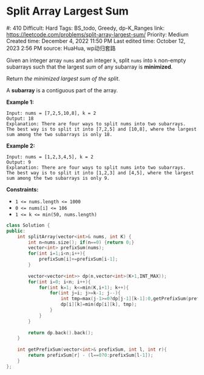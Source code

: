 # Split Array Largest Sum

#: 410
Difficult: Hard
Tags: BS_todo, Greedy, dp-K_Ranges
link: https://leetcode.com/problems/split-array-largest-sum/
Priority: Medium
Created time: December 4, 2022 11:50 PM
Last edited time: October 12, 2023 2:56 PM
source: HuaHua, wp动归套路

Given an integer array `nums` and an integer `k`, split `nums` into `k` non-empty subarrays such that the largest sum of any subarray is **minimized**.

Return *the minimized largest sum of the split*.

A **subarray** is a contiguous part of the array.

**Example 1:**

```
Input: nums = [7,2,5,10,8], k = 2
Output: 18
Explanation: There are four ways to split nums into two subarrays.
The best way is to split it into [7,2,5] and [10,8], where the largest sum among the two subarrays is only 18.

```

**Example 2:**

```
Input: nums = [1,2,3,4,5], k = 2
Output: 9
Explanation: There are four ways to split nums into two subarrays.
The best way is to split it into [1,2,3] and [4,5], where the largest sum among the two subarrays is only 9.

```

**Constraints:**

- `1 <= nums.length <= 1000`
- `0 <= nums[i] <= 106`
- `1 <= k <= min(50, nums.length)`

```cpp
class Solution {
public:
    int splitArray(vector<int>& nums, int K) {
        int n=nums.size(); if(n==0) {return 0;}
        vector<int> prefixSum(nums);
        for(int i=1;i<n;i++){
            prefixSum[i]+=prefixSum[i-1];
        }
        
        vector<vector<int>> dp(n,vector<int>(K+1,INT_MAX));
        for(int i=0; i<n; i++){
            for(int k=1; k<=min(K,i+1); k++){
                for(int j=i; j>=k-1; j--){
                    int tmp=max(j-1>=0?dp[j-1][k-1]:0,getPrefixSum(prefixSum,j,i));
                    dp[i][k]=min(dp[i][k], tmp);
                }
            }
        }
        
        return dp.back().back();
    }
    
    int getPrefixSum(vector<int>& prefixSum, int l, int r){
        return prefixSum[r] - (l==0?0:prefixSum[l-1]);
    }
};
```